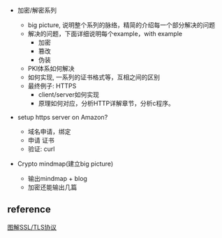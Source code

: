 *  加密/解密系列
    -  big picture, 说明整个系列的脉络，精简的介绍每一个部分解决的问题
    -  解决的问题，下面详细说明每个example，with example
        +  加密
        +  篡改
        +  伪装
    -  PKI体系如何解决
    -  如何实现, 一系列的证书格式等，互相之间的区别
    -  最终例子: HTTPS
        +  client/server如何实现
        +  原理如何对应，分析HTTP详解章节，分析c程序。

*  setup https server on Amazon?
    -  域名申请，绑定
    -  申请 证书
    -  验证: curl
*  Crypto mindmap(建立big picture)
    -  输出mindmap + blog
    -  加密还能输出几篇

## reference

[图解SSL/TLS协议](http://www.ruanyifeng.com/blog/2014/09/illustration-ssl.html)